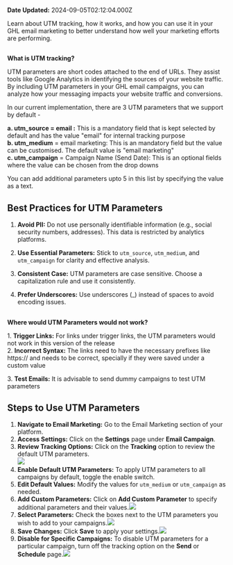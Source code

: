 **Date Updated:** 2024-09-05T02:12:04.000Z
  
  
Learn about UTM tracking, how it works, and how you can use it in your GHL email marketing to better understand how well your marketing efforts are performing.

##   
**What is UTM tracking?**

  
UTM parameters are short codes attached to the end of URLs. They assist tools like Google Analytics in identifying the sources of your website traffic. By including UTM parameters in your GHL email campaigns, you can analyze how your messaging impacts your website traffic and conversions.  
  
In our current implementation, there are 3 UTM parameters that we support by default -

  
**a. utm\_source = email :** This is a mandatory field that is kept selected by default and has the value "email" for internal tracking purpose  
**b. utm\_medium** \= email marketing: This is an mandatory field but the value can be customised. The default value is "email marketing"  
**c. utm\_campaign** \= Campaign Name (Send Date): This is an optional fields where the value can be chosen from the drop downs

You can add additional parameters upto 5 in this list by specifying the value as a text.  
  
  
## **Best Practices for UTM Parameters**

1. **Avoid PII:** Do not use personally identifiable information (e.g., social security numbers, addresses). This data is restricted by analytics platforms.

1. **Use Essential Parameters:** Stick to `utm_source`, `utm_medium`, and `utm_campaign` for clarity and effective analysis.
2. **Consistent Case:** UTM parameters are case sensitive. Choose a capitalization rule and use it consistently.
3. **Prefer Underscores:** Use underscores (\_) instead of spaces to avoid encoding issues.

##   
**Where would UTM Parameters would not work?**

  
1\. **Trigger Links:** For links under trigger links, the UTM parameters would not work in this version of the release  
2\. **Incorrect Syntax:** The links need to have the necessary prefixes like https:// and needs to be correct, specially if they were saved under a custom value

3\. **Test Emails:** It is advisable to send dummy campaigns to test UTM parameters  
  
## **Steps to Use UTM Parameters**

1. **Navigate to Email Marketing:** Go to the Email Marketing section of your platform.
2. **Access Settings:** Click on the **Settings** page under **Email Campaign**.
3. **Review Tracking Options:** Click on the **Tracking** option to review the default UTM parameters.  
![](https://s3.amazonaws.com/cdn.freshdesk.com/data/helpdesk/attachments/production/155030046572/original/fI_PPIE21-aT1Yd6u-LMpPirqnNNBaqsyg.png?1722254439)
4. **Enable Default UTM Parameters:** To apply UTM parameters to all campaigns by default, toggle the enable switch.
5. **Edit Default Values:** Modify the values for `utm_medium` or `utm_campaign` as needed.
6. **Add Custom Parameters:** Click on **Add Custom Parameter** to specify additional parameters and their values.![](https://s3.amazonaws.com/cdn.freshdesk.com/data/helpdesk/attachments/production/155030046649/original/929hzznoa3R_PTPyddZje_pSglisCBjXNw.png?1722254559)
7. **Select Parameters:** Check the boxes next to the UTM parameters you wish to add to your campaigns.![](https://s3.amazonaws.com/cdn.freshdesk.com/data/helpdesk/attachments/production/155030046703/original/uYJ62iZfgOdEDWrpOou3Uzz7Wfsj1k7Q6Q.png?1722254616)
8. **Save Changes:** Click **Save** to apply your settings.![](https://s3.amazonaws.com/cdn.freshdesk.com/data/helpdesk/attachments/production/155030046732/original/kgRF5qcYybs4RpNWmqdck9_TQpjy_qLtug.png?1722254648)
9. **Disable for Specific Campaigns:** To disable UTM parameters for a particular campaign, turn off the tracking option on the **Send** or **Schedule** page.![](https://s3.amazonaws.com/cdn.freshdesk.com/data/helpdesk/attachments/production/155030046814/original/ydy9bC1vs5nh1NzOMn_2Q34EOHSgZUnr6A.png?1722254677)

##   
  